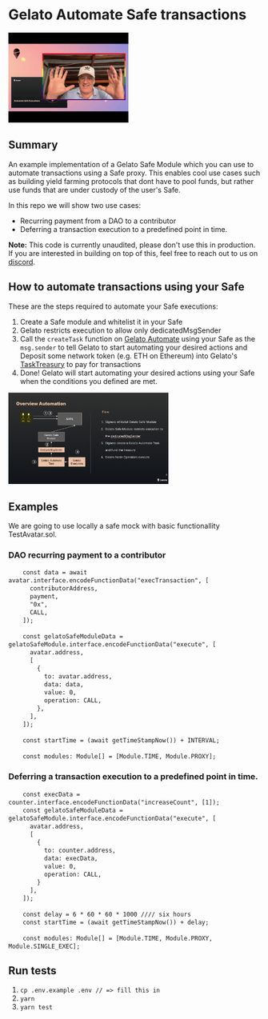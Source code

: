 # Gelato Automate Safe transactions


<a href="https://youtu.be/Auhz3WRNoAg" target="_blank">
 <img src="docs/0.jpeg" alt="Watch the video" width="240"/>
</a>

## Summary

An example implementation of a Gelato Safe Module which you can use to automate transactions using a Safe proxy. This enables cool use cases such as building yield farming protocols that dont have to pool funds, but rather use funds that are under custody of the user's Safe. 

In this repo we will show two use cases:
- Recurring payment from a DAO to a contributor
- Deferring a transaction execution to a predefined point in time.


**Note:** This code is currently unaudited, please don't use this in production. If you are interested in building on top of this, feel free to reach out to us on [discord](https://discord.gg/ApbA39BKyJ). 


## How to automate transactions using your Safe

These are the steps required to automate your Safe executions:

1. Create a Safe module and whitelist it in your Safe
2. Gelato restricts execution to allow only dedicatedMsgSender
3. Call the `createTask` function on [Gelato Automate](https://github.com/gelatodigital/ops/blob/ea4f0dcb023861bce9ebf0840460b674cae04874/contracts/Ops.sol#L46) using your Safe as the `msg.sender` to tell Gelato to start automating your desired actions and Deposit some network token (e.g. ETH on Ethereum) into Gelato's [TaskTreasury](https://github.com/gelatodigital/ops/blob/ea4f0dcb023861bce9ebf0840460b674cae04874/contracts/TaskTreasury/TaskTreasuryUpgradable.sol#L136) to pay for transactions
4. Done! Gelato will start automating your desired actions using your Safe when the conditions you defined are met. 


<a href="https://docs.google.com/presentation/d/1U4CBrtCWFItumSNfN4ZQu5-d2leVsyhUNmDAyKBOgxw/edit?usp=sharing"><img src="docs/automate-safe.png" width="320"/></a>

## Examples

We are going to use locally a safe mock with basic functionallity TestAvatar.sol.

### DAO recurring payment to a contributor

```
    const data = await avatar.interface.encodeFunctionData("execTransaction", [
      contributorAddress,
      payment,
      "0x",
      CALL,
    ]);

    const gelatoSafeModuleData = gelatoSafeModule.interface.encodeFunctionData("execute", [
      avatar.address,
      [
        {
          to: avatar.address,
          data: data,
          value: 0,
          operation: CALL,
        },
      ],
    ]);

    const startTime = (await getTimeStampNow()) + INTERVAL;

    const modules: Module[] = [Module.TIME, Module.PROXY];
```

### Deferring a transaction execution to a predefined point in time.

```
    const execData = counter.interface.encodeFunctionData("increaseCount", [1]);
    const gelatoSafeModuleData = gelatoSafeModule.interface.encodeFunctionData("execute", [
      avatar.address,
      [
        {
          to: counter.address,
          data: execData,
          value: 0,
          operation: CALL,
        }
      ],
    ]);

    const delay = 6 * 60 * 60 * 1000 //// six hours
    const startTime = (await getTimeStampNow()) + delay;

    const modules: Module[] = [Module.TIME, Module.PROXY, Module.SINGLE_EXEC];
```



## Run tests

1. `cp .env.example .env // => fill this in`
2. `yarn`
3. `yarn test`